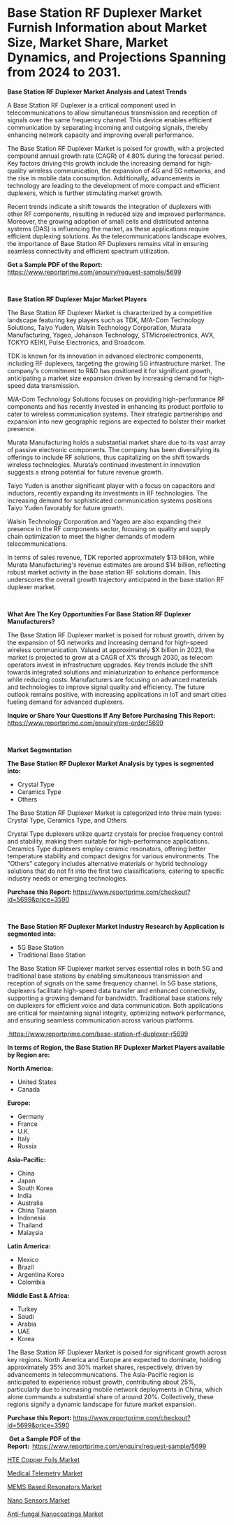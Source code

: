 <p><h1>Base Station RF Duplexer Market Furnish Information about Market Size, Market Share, Market Dynamics, and Projections Spanning from 2024 to 2031.</h1></p><p><strong>Base Station RF Duplexer Market Analysis and Latest Trends</strong></p>
<p><p>A Base Station RF Duplexer is a critical component used in telecommunications to allow simultaneous transmission and reception of signals over the same frequency channel. This device enables efficient communication by separating incoming and outgoing signals, thereby enhancing network capacity and improving overall performance.</p><p>The Base Station RF Duplexer Market is poised for growth, with a projected compound annual growth rate (CAGR) of 4.80% during the forecast period. Key factors driving this growth include the increasing demand for high-quality wireless communication, the expansion of 4G and 5G networks, and the rise in mobile data consumption. Additionally, advancements in technology are leading to the development of more compact and efficient duplexers, which is further stimulating market growth.</p><p>Recent trends indicate a shift towards the integration of duplexers with other RF components, resulting in reduced size and improved performance. Moreover, the growing adoption of small cells and distributed antenna systems (DAS) is influencing the market, as these applications require efficient duplexing solutions. As the telecommunications landscape evolves, the importance of Base Station RF Duplexers remains vital in ensuring seamless connectivity and efficient spectrum utilization.</p></p>
<p><strong>Get a Sample PDF of the Report:&nbsp;</strong> <a href="https://www.reportprime.com/enquiry/request-sample/5699">https://www.reportprime.com/enquiry/request-sample/5699</a></p>
<p>&nbsp;</p>
<p><strong>Base Station RF Duplexer Major Market Players</strong></p>
<p><p>The Base Station RF Duplexer Market is characterized by a competitive landscape featuring key players such as TDK, M/A-Com Technology Solutions, Taiyo Yuden, Walsin Technology Corporation, Murata Manufacturing, Yageo, Johanson Technology, STMicroelectronics, AVX, TOKYO KEIKI, Pulse Electronics, and Broadcom. </p><p>TDK is known for its innovation in advanced electronic components, including RF duplexers, targeting the growing 5G infrastructure market. The company's commitment to R&D has positioned it for significant growth, anticipating a market size expansion driven by increasing demand for high-speed data transmission.</p><p>M/A-Com Technology Solutions focuses on providing high-performance RF components and has recently invested in enhancing its product portfolio to cater to wireless communication systems. Their strategic partnerships and expansion into new geographic regions are expected to bolster their market presence.</p><p>Murata Manufacturing holds a substantial market share due to its vast array of passive electronic components. The company has been diversifying its offerings to include RF solutions, thus capitalizing on the shift towards wireless technologies. Murata’s continued investment in innovation suggests a strong potential for future revenue growth.</p><p>Taiyo Yuden is another significant player with a focus on capacitors and inductors, recently expanding its investments in RF technologies. The increasing demand for sophisticated communication systems positions Taiyo Yuden favorably for future growth.</p><p>Walsin Technology Corporation and Yageo are also expanding their presence in the RF components sector, focusing on quality and supply chain optimization to meet the higher demands of modern telecommunications.</p><p>In terms of sales revenue, TDK reported approximately $13 billion, while Murata Manufacturing's revenue estimates are around $14 billion, reflecting robust market activity in the base station RF solutions domain. This underscores the overall growth trajectory anticipated in the base station RF duplexer market.</p></p>
<p>&nbsp;</p>
<p><strong>What Are The Key Opportunities For Base Station RF Duplexer Manufacturers?</strong></p>
<p><p>The Base Station RF Duplexer market is poised for robust growth, driven by the expansion of 5G networks and increasing demand for high-speed wireless communication. Valued at approximately $X billion in 2023, the market is projected to grow at a CAGR of X% through 2030, as telecom operators invest in infrastructure upgrades. Key trends include the shift towards integrated solutions and miniaturization to enhance performance while reducing costs. Manufacturers are focusing on advanced materials and technologies to improve signal quality and efficiency. The future outlook remains positive, with increasing applications in IoT and smart cities fueling demand for advanced duplexers.</p></p>
<p><strong>Inquire or Share Your Questions If Any Before Purchasing This Report:</strong> <a href="https://www.reportprime.com/enquiry/pre-order/5699">https://www.reportprime.com/enquiry/pre-order/5699</a></p>
<p>&nbsp;</p>
<p><strong>Market Segmentation</strong></p>
<p><strong>The Base Station RF Duplexer Market Analysis by types is segmented into:</strong></p>
<p><ul><li>Crystal Type</li><li>Ceramics Type</li><li>Others</li></ul></p>
<p><p>The Base Station RF Duplexer Market is categorized into three main types: Crystal Type, Ceramics Type, and Others. </p><p>Crystal Type duplexers utilize quartz crystals for precise frequency control and stability, making them suitable for high-performance applications. Ceramics Type duplexers employ ceramic resonators, offering better temperature stability and compact designs for various environments. The "Others" category includes alternative materials or hybrid technology solutions that do not fit into the first two classifications, catering to specific industry needs or emerging technologies.</p></p>
<p><strong>Purchase this Report:&nbsp;</strong><a href="https://www.reportprime.com/checkout?id=5699&price=3590">https://www.reportprime.com/checkout?id=5699&price=3590</a></p>
<p>&nbsp;</p>
<p><strong>The Base Station RF Duplexer Market Industry Research by Application is segmented into:</strong></p>
<p><ul><li>5G Base Station</li><li>Traditional Base Station</li></ul></p>
<p><p>The Base Station RF Duplexer market serves essential roles in both 5G and traditional base stations by enabling simultaneous transmission and reception of signals on the same frequency channel. In 5G base stations, duplexers facilitate high-speed data transfer and enhanced connectivity, supporting a growing demand for bandwidth. Traditional base stations rely on duplexers for efficient voice and data communication. Both applications are critical for maintaining signal integrity, optimizing network performance, and ensuring seamless communication across various platforms.</p></p>
<p><a href="https://www.reportprime.com/base-station-rf-duplexer-r5699">&nbsp;https://www.reportprime.com/base-station-rf-duplexer-r5699</a></p>
<p><strong>In terms of Region, the Base Station RF Duplexer Market Players available by Region are:</strong></p>
<p>
    <p> <strong> North America: </strong>
        <ul>
            <li>United States</li>
            <li>Canada</li>
        </ul>
        </p> 
    <p> <strong> Europe: </strong>
        <ul>
            <li>Germany</li>
            <li>France</li>
            <li>U.K.</li>
            <li>Italy</li>
            <li>Russia</li>
        </ul>
        </p> 
    <p> <strong> Asia-Pacific: </strong>
        <ul>
            <li>China</li>
            <li>Japan</li>
            <li>South Korea</li>
            <li>India</li>
            <li>Australia</li>
            <li>China Taiwan</li>
            <li>Indonesia</li>
            <li>Thailand</li>
            <li>Malaysia</li>
        </ul>
        </p> 
    <p> <strong> Latin America: </strong>
        <ul>
            <li>Mexico</li>
            <li>Brazil</li>
            <li>Argentina Korea</li>
            <li>Colombia</li>
        </ul>
        </p> 
    <p> <strong> Middle East & Africa: </strong>
        <ul>
            <li>Turkey</li>
            <li>Saudi</li>
            <li>Arabia</li>
            <li>UAE</li>
            <li>Korea</li>
        </ul>
    </p>
    </p>
<p><p>The Base Station RF Duplexer Market is poised for significant growth across key regions. North America and Europe are expected to dominate, holding approximately 35% and 30% market shares, respectively, driven by advancements in telecommunications. The Asia-Pacific region is anticipated to experience robust growth, contributing about 25%, particularly due to increasing mobile network deployments in China, which alone commands a substantial share of around 20%. Collectively, these regions signify a dynamic landscape for future market expansion.</p></p>
<p><strong>Purchase this Report: </strong><a href="https://www.reportprime.com/checkout?id=5699&price=3590">https://www.reportprime.com/checkout?id=5699&price=3590</a></p>
<p>&nbsp;<strong>Get a Sample PDF of the Report:&nbsp;&nbsp;</strong><a href="https://www.reportprime.com/enquiry/request-sample/5699">https://www.reportprime.com/enquiry/request-sample/5699</a></p>
<p><strong></strong></p>
<p><p><a href="https://medium.com/@marisolking2023/analyzing-key-drivers-in-the-hte-copper-foils-market-market-trends-and-future-outlook-for-period-77e79da06b26">HTE Copper Foils Market</a></p><p><a href="https://www.linkedin.com/pulse/mapping-medical-telemetry-market-trends-challenges-zlb0e?trackingId=5zhat1p7SMajzBnJ0i7n2g%3D%3D">Medical Telemetry Market</a></p><p><a href="https://github.com/marloy8/Market-Research-Report-List-6/blob/main/mems-based-resonators-market.md">MEMS Based Resonators Market</a></p><p><a href="https://issuu.com/reportprime-2/docs/nano-sensors-market-size-2030.pptx_9e38533a339075">Nano Sensors Market</a></p><p><a href="https://medium.com/@tyhd5df/driving-factors-behind-the-anti-fungal-nanocoatings-market-trends-applications-and-regional-5c7cc5fcc135">Anti-fungal Nanocoatings Market</a></p></p>